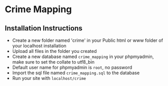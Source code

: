 # Crime Mapping #
## Installation Instructions
* Create a new folder named 'crime' in your Public html or www folder of your localhost installation
* Upload all files in the folder you created
* Create a new database named `crime_mapping` in your phpmyadmin, make sure to set the collate to utf8_bin
* Default user name for phpmyadmin is `root`, no password
* Import the sql file named `crime_mapping.sql` to the database
* Run your site with `localhost/crime`

